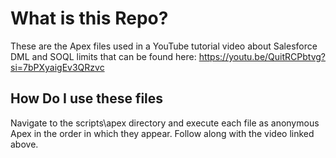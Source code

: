 # What is this Repo?

These are the Apex files used in a YouTube tutorial video about Salesforce DML and SOQL limits that can be found here: https://youtu.be/QuitRCPbtvg?si=7bPXyaigEv3QRzvc

## How Do I use these files

Navigate to the scripts\apex directory and execute each file as anonymous Apex in the order in which they appear. Follow along with the video linked above.

